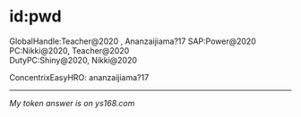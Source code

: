 # id:pwd
GlobalHandle:Teacher@2020   , Ananzaijiama?17
SAP:Power@2020   
PC:Nikki@2020, Teacher@2020  
DutyPC:Shiny@2020, Nikki@2020 

ConcentrixEasyHRO: ananzaijiama?17


------------------------------

*My token answer is on ys168.com*







